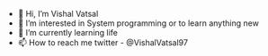 - 👋 Hi, I’m Vishal Vatsal
- 👀 I’m interested in System programming or to learn anything new
- 🌱 I’m currently learning life
- 📫 How to reach me twitter - @VishalVatsal97

<!---
VishalVatsal97/VishalVatsal97 is a ✨ special ✨ repository because its `README.md` (this file) appears on your GitHub profile.
You can click the Preview link to take a look at your changes.
--->
